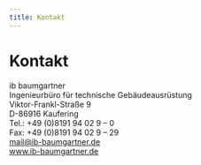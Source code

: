 ```yaml
---
title: Kontakt
---
```

# Kontakt

ib baumgartner  
Ingenieurbüro für technische Gebäudeausrüstung  
Viktor-Frankl-Straße 9  
D-86916 Kaufering  
Tel.: +49 (0)8191 94 02 9 – 0  
Fax: +49 (0)8191 94 02 9 – 29  
mail@ib-baumgartner.de  
www.ib-baumgartner.de
